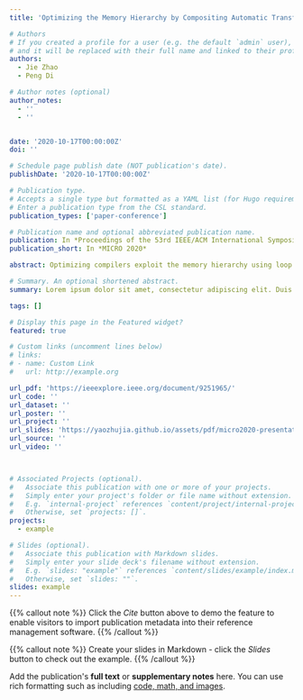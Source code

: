```yaml
---
title: 'Optimizing the Memory Hierarchy by Compositing Automatic Transformations on Computations and Data'

# Authors
# If you created a profile for a user (e.g. the default `admin` user), write the username (folder name) here
# and it will be replaced with their full name and linked to their profile.
authors:
  - Jie Zhao
  - Peng Di

# Author notes (optional)
author_notes:
  - ''
  - ''


date: '2020-10-17T00:00:00Z'
doi: ''

# Schedule page publish date (NOT publication's date).
publishDate: '2020-10-17T00:00:00Z'

# Publication type.
# Accepts a single type but formatted as a YAML list (for Hugo requirements).
# Enter a publication type from the CSL standard.
publication_types: ['paper-conference']

# Publication name and optional abbreviated publication name.
publication: In *Proceedings of the 53rd IEEE/ACM International Symposium on Microarchitecture*
publication_short: In *MICRO 2020*

abstract: Optimizing compilers exploit the memory hierarchy using loop tiling and fusion, but these two transformations usually interfere with each other due to the oversight of transformations on data in memories. We present a novel composition of loop tiling and fusion in this paper. Unlike existing tiling-after-fusion algorithms that only transform computation spaces, our approach first applies rectangular/parallelogram tiling to live-out computation spaces for fitting the memory hierarchy, followed by the computation of the memory footprints required by each tile. The upwards exposed data extracted from the memory footprints are used to determine the tile shapes of intermediate computation spaces, allowing the construction of arbitrary tile shapes. Finally, our technique implements a post-tiling fusion strategy for maximizing data locality without losing tilability or parallelism of live-out computation spaces, thereby enabling storage reduction and reuse, and optimizing the memory hierarchy. We demonstrate that our approach can achieve superior performance on both CPU and GPU architectures over the state of the art by experimenting on 11 benchmarks extracted from numerous domains including neural networks, image processing, sparse matrix computation and linear algebra. Also, the results of the ResNet-50 model on an AI accelerator show that our approach can obtain 16% performance improvement.

# Summary. An optional shortened abstract.
summary: Lorem ipsum dolor sit amet, consectetur adipiscing elit. Duis posuere tellus ac convallis placerat. Proin tincidunt magna sed ex sollicitudin condimentum.

tags: []

# Display this page in the Featured widget?
featured: true

# Custom links (uncomment lines below)
# links:
# - name: Custom Link
#   url: http://example.org

url_pdf: 'https://ieeexplore.ieee.org/document/9251965/'
url_code: ''
url_dataset: ''
url_poster: ''
url_project: ''
url_slides: 'https://yaozhujia.github.io/assets/pdf/micro2020-presentation.pdf'
url_source: ''
url_video: ''



# Associated Projects (optional).
#   Associate this publication with one or more of your projects.
#   Simply enter your project's folder or file name without extension.
#   E.g. `internal-project` references `content/project/internal-project/index.md`.
#   Otherwise, set `projects: []`.
projects:
  - example

# Slides (optional).
#   Associate this publication with Markdown slides.
#   Simply enter your slide deck's filename without extension.
#   E.g. `slides: "example"` references `content/slides/example/index.md`.
#   Otherwise, set `slides: ""`.
slides: example
---
```


{{% callout note %}}
Click the _Cite_ button above to demo the feature to enable visitors to import publication metadata into their reference management software.
{{% /callout %}}

{{% callout note %}}
Create your slides in Markdown - click the _Slides_ button to check out the example.
{{% /callout %}}

Add the publication's **full text** or **supplementary notes** here. You can use rich formatting such as including [code, math, and images](https://docs.hugoblox.com/content/writing-markdown-latex/).
